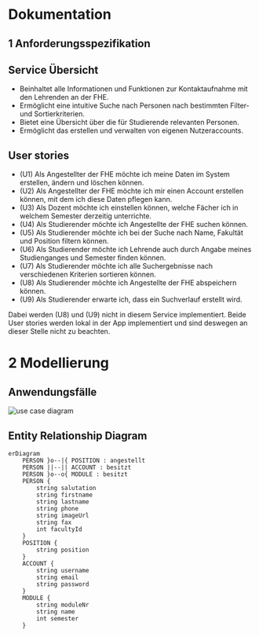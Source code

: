 # Dokumentation

## 1 Anforderungsspezifikation 

## Service Übersicht

- Beinhaltet alle Informationen und Funktionen zur Kontaktaufnahme mit den Lehrenden an der FHE.
- Ermöglicht eine intuitive Suche nach Personen nach bestimmten Filter- und Sortierkriterien.
- Bietet eine Übersicht über die für Studierende relevanten Personen.
- Ermöglicht das erstellen und verwalten von eigenen Nutzeraccounts.

## User stories

- (U1) Als Angestellter der FHE möchte ich meine Daten im System erstellen, ändern und löschen können.
- (U2) Als Angestellter der FHE möchte ich mir einen Account erstellen können, mit dem ich diese Daten pflegen kann.
- (U3) Als Dozent möchte ich einstellen können, welche Fächer ich in welchem Semester derzeitig unterrichte.
- (U4) Als Studierender möchte ich Angestellte der FHE suchen können.
- (U5) Als Studierender möchte ich bei der Suche nach Name, Fakultät und Position filtern können.
- (U6) Als Studierender möchte ich Lehrende auch durch Angabe meines Studienganges und Semester finden können.
- (U7) Als Studierender möchte ich alle Suchergebnisse nach verschiedenen Kriterien sortieren können.
- (U8) Als Studierender möchte ich Angestellte der FHE abspeichern können.
- (U9) Als Studierender erwarte ich, dass ein Suchverlauf erstellt wird.

Dabei werden (U8) und (U9) nicht in diesem Service implementiert. Beide User stories werden lokal in der App 
implementiert und sind deswegen an dieser Stelle nicht zu beachten.

# 2 Modellierung

## Anwendungsfälle

![use case diagram](http://www.plantuml.com/plantuml/proxy?src=https://raw.githubusercontent.com/fh-erfurt/ws2022_team_1_service_7_persons/java2/docs/usecase.puml)

## Entity Relationship Diagram

```mermaid
erDiagram
    PERSON }o--|{ POSITION : angestellt
    PERSON ||--|| ACCOUNT : besitzt
    PERSON }o--o{ MODULE : besitzt
    PERSON {
        string salutation
        string firstname
        string lastname
        string phone
        string imageUrl
        string fax
        int facultyId
    }
    POSITION {
        string position
    }
    ACCOUNT {
        string username
        string email
        string password
    }
    MODULE {
        string moduleNr
        string name
        int semester
    }
```